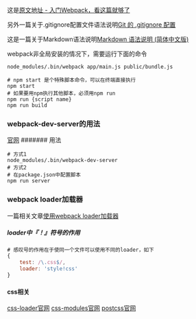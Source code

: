 这是[原文地址 - 入门Webpack，看这篇就够了](http://www.jianshu.com/p/42e11515c10f# "入门Webpack，看这篇就够了")

另外一篇关于.gitignore配置文件语法说明[Git 的 .gitignore 配置](http://www.cnblogs.com/haiq/archive/2012/12/26/2833746.html "Git 的 .gitignore 配置")

这是一篇关于Markdown语法说明[Markdown 语法说明 (简体中文版) ](http://www.appinn.com/markdown/#link "Markdown 语法说明 (简体中文版) ")

webpack非全局安装的情况下，需要运行下面的命令
```shell
node_modules/.bin/webpack app/main.js public/bundle.js
```

```shell
# npm start 是个特殊脚本命令，可以在终端直接执行
npm start
# 如果要用npm执行其他脚本，必须用npm run
npm run {script name}
npm run build
```

### webpack-dev-server的用法
[官网](http://webpack.github.io/docs/webpack-dev-server.html "webpack-dev-server")
####### 用法
```shell
# 方式1
node_modules/.bin/webpack-dev-server
# 方式2
# 在package.json中配置脚本
npm run server
```

### webpack loader加载器
一篇相关文章[使用webpack loader加载器](http://www.cnblogs.com/leinov/p/5330944.html "使用webpack loader加载器")
##### loader中『！』符号的作用
```javascript
# 感叹号的作用在于使同一个文件可以使用不同的loader，如下
{
    test: /\.css$/,
    loader: 'style!css'
}
```
#### css相关
[css-loader官网](https://www.npmjs.com/package/css-loader, "css-loader")
[css-modules官网](https://github.com/css-modules/css-modules, "css-modules")
[postcss官网](https://github.com/postcss/postcss, "postcss")







